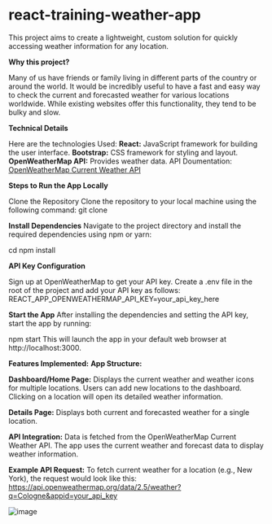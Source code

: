 # react-training-weather-app
This project aims to create a lightweight, custom solution for quickly accessing weather information for any location.

**Why this project?**

Many of us have friends or family living in different parts of the country or around the world. It would be incredibly useful to have a fast and easy way to check the current and forecasted weather for various locations worldwide. While existing websites offer this functionality, they tend to be bulky and slow.

**Technical Details**

Here are the technologies Used:
**React:** JavaScript framework for building the user interface.
**Bootstrap:** CSS framework for styling and layout.
**OpenWeatherMap API:** Provides weather data.
API Doumentation: [OpenWeatherMap Current Weather API](https://openweathermap.org/current)

**Steps to Run the App Locally**

Clone the Repository
Clone the repository to your local machine using the following command:
git clone <repository-url>

**Install Dependencies**
Navigate to the project directory and install the required dependencies using npm or yarn:

cd <project-directory>
npm install

**API Key Configuration**

Sign up at OpenWeatherMap to get your API key.
Create a .env file in the root of the project and add your API key as follows:
REACT_APP_OPENWEATHERMAP_API_KEY=your_api_key_here

**Start the App**
After installing the dependencies and setting the API key, start the app by running:

npm start
This will launch the app in your default web browser at http://localhost:3000.

**Features Implemented:**
**App Structure:**

**Dashboard/Home Page:**
  Displays the current weather and weather icons for multiple locations.
  Users can add new locations to the dashboard.
  Clicking on a location will open its detailed weather information.

**Details Page:**
  Displays both current and forecasted weather for a single location.

**API Integration:**
  Data is fetched from the OpenWeatherMap Current Weather API.
  The app uses the current weather and forecast data to display weather information.

**Example API Request:**
  To fetch current weather for a location (e.g., New York), the request would look like this:
  https://api.openweathermap.org/data/2.5/weather?q=Cologne&appid=your_api_key

![image](https://github.com/user-attachments/assets/a0eaa036-82e5-4e93-8e58-4215e10b9907)

  
